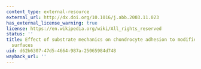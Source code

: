 ```yaml
---
content_type: external-resource
external_url: http://dx.doi.org/10.1016/j.abb.2003.11.023
has_external_license_warning: true
license: https://en.wikipedia.org/wiki/All_rights_reserved
status: ''
title: Effect of substrate mechanics on chondrocyte adhesion to modified alginate
  surfaces
uid: d62b6307-47d5-4664-987a-25065984d748
wayback_url: ''
---
```

